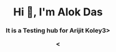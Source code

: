 <h1 align="center">Hi 👋, I'm Alok Das</h1>
<h3 align="center">It is a Testing hub for Arijit Koley3>




<
